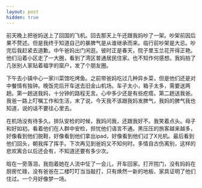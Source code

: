 ```yaml
---
layout: post
hidden: true
---
```


前天晚上把爸妈送上了回国的飞机。回去那天上午还跟我妈吵了一架。吵架前因后果不赘述。但是我终于知道自己的暴脾气是从谁继承而来。临行前吵架是大忌。吵完后我赶紧去道歉。中午爸妈出门闲逛。彼时正是春天，院子里玉兰花开得正艳。他们沿着小区走了一大圈，看到了湾区普通居民住家。也不知作何感想。我妈拍了几张别人家贴着福字的窗户，发了个朋友圈。

下午去小镇中心一家川菜馆吃烤鱼。之前带爸妈吃过几种异乡菜，但是他们还是对中餐情有独钟。晚饭完后开车送去旧金山机场。车子太小，箱子太多，需要送两趟。第一趟送我妈，十分钟的路程无言。心中多少还是有些疙瘩。第二趟送我爸。我爸一路上叮嘱工作和生活，末了说，今天我不该跟我妈发脾气，我妈的脾气我也知道，说的话不要往心里去。

在机场没有待多久。排队安检的时候，我妈问我，还跟我好不。我笑着点头。母子和好如初。看着他们在人群中安检，担忧他们语言不通。黑压压的旅客越来越多，好像看到他们脱鞋，好像看到他们拿出ipad，好像看到他们过了X光机。最后看到他们回头，朝我挥了挥手。下次再见到爸妈又不知何时。多情自古伤离别，这样的悲欢离合以后还会有，不知道还要有多少次。

晗在一旁落泪，我抱着她在人流中怔了一会儿，开车回家。打开院门，没有妈妈在厨房忙碌，没有爸爸在二楼叮叮当当敲打，只有焕然一新的地板、家具证明了他们住过。一个月好像梦一场。